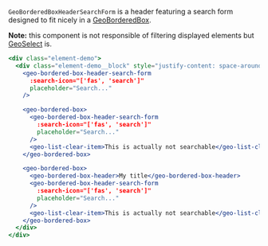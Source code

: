 `GeoBorderedBoxHeaderSearchForm` is a header featuring a search form designed to
fit nicely in a [GeoBorderedBox](http://localhost:6060/#/Elements/GeoBorderedBox?id=geoborderedbox-1).

**Note:** this component is not responsible of filtering displayed elements but
[GeoSelect](http://localhost:6060/#/Elements/GeoSelect?id=geoselect-1) is.

```jsx
<div class="element-demo">
  <div class="element-demo__block" style="justify-content: space-around;">
    <geo-bordered-box-header-search-form
      :search-icon="['fas', 'search']"
      placeholder="Search..."
    />

    <geo-bordered-box>
      <geo-bordered-box-header-search-form
        :search-icon="['fas', 'search']"
        placeholder="Search..."
      />
      <geo-list-clear-item>This is actually not searchable</geo-list-clear-item>
    </geo-bordered-box>

    <geo-bordered-box>
      <geo-bordered-box-header>My title</geo-bordered-box-header>
      <geo-bordered-box-header-search-form
        :search-icon="['fas', 'search']"
        placeholder="Search..."
      />
      <geo-list-clear-item>This is actually not searchable</geo-list-clear-item>
    </geo-bordered-box>
  </div>
</div>
```
